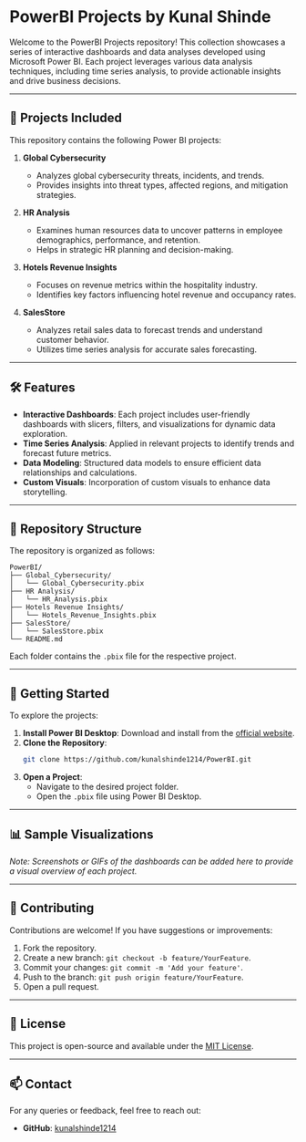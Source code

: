 
# PowerBI Projects by Kunal Shinde

Welcome to the PowerBI Projects repository! This collection showcases a series of interactive dashboards and data analyses developed using Microsoft Power BI. Each project leverages various data analysis techniques, including time series analysis, to provide actionable insights and drive business decisions.

---

## 📂 Projects Included

This repository contains the following Power BI projects:

1. **Global Cybersecurity**
   - Analyzes global cybersecurity threats, incidents, and trends.
   - Provides insights into threat types, affected regions, and mitigation strategies.

2. **HR Analysis**
   - Examines human resources data to uncover patterns in employee demographics, performance, and retention.
   - Helps in strategic HR planning and decision-making.

3. **Hotels Revenue Insights**
   - Focuses on revenue metrics within the hospitality industry.
   - Identifies key factors influencing hotel revenue and occupancy rates.

4. **SalesStore**
   - Analyzes retail sales data to forecast trends and understand customer behavior.
   - Utilizes time series analysis for accurate sales forecasting.

---

## 🛠️ Features

- **Interactive Dashboards**: Each project includes user-friendly dashboards with slicers, filters, and visualizations for dynamic data exploration.
- **Time Series Analysis**: Applied in relevant projects to identify trends and forecast future metrics.
- **Data Modeling**: Structured data models to ensure efficient data relationships and calculations.
- **Custom Visuals**: Incorporation of custom visuals to enhance data storytelling.

---

## 📁 Repository Structure

The repository is organized as follows:

```
PowerBI/
├── Global_Cybersecurity/
│   └── Global_Cybersecurity.pbix
├── HR Analysis/
│   └── HR_Analysis.pbix
├── Hotels Revenue Insights/
│   └── Hotels_Revenue_Insights.pbix
├── SalesStore/
│   └── SalesStore.pbix
└── README.md
```

Each folder contains the `.pbix` file for the respective project.

---

## 🚀 Getting Started

To explore the projects:

1. **Install Power BI Desktop**: Download and install from the [official website](https://powerbi.microsoft.com/desktop/).
2. **Clone the Repository**:
   ```bash
   git clone https://github.com/kunalshinde1214/PowerBI.git
   ```
3. **Open a Project**:
   - Navigate to the desired project folder.
   - Open the `.pbix` file using Power BI Desktop.

---

## 📊 Sample Visualizations

*Note: Screenshots or GIFs of the dashboards can be added here to provide a visual overview of each project.*

---

## 🤝 Contributing

Contributions are welcome! If you have suggestions or improvements:

1. Fork the repository.
2. Create a new branch: `git checkout -b feature/YourFeature`.
3. Commit your changes: `git commit -m 'Add your feature'`.
4. Push to the branch: `git push origin feature/YourFeature`.
5. Open a pull request.

---

## 📄 License

This project is open-source and available under the [MIT License](LICENSE).

---

## 📫 Contact

For any queries or feedback, feel free to reach out:

- **GitHub**: [kunalshinde1214](https://github.com/kunalshinde1214)
